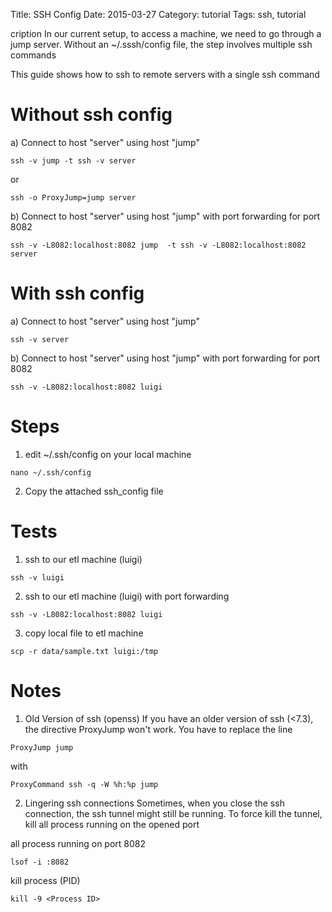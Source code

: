 Title: SSH Config
Date: 2015-03-27
Category: tutorial
Tags: ssh, tutorial

cription
In our current setup, to access a machine, we need to go through a jump server.
Without an ~/.sssh/config file, the step involves multiple ssh commands

This guide shows how to ssh to remote servers with a single ssh command


# Without ssh config
a) Connect to host "server" using host "jump"
```
ssh -v jump -t ssh -v server
```
or
```
ssh -o ProxyJump=jump server
```

b) Connect to host "server" using host "jump" with port forwarding for port 8082
```
ssh -v -L8082:localhost:8082 jump  -t ssh -v -L8082:localhost:8082 server
```

# With ssh config
a) Connect to host "server" using host "jump"
```
ssh -v server
```

b) Connect to host "server" using host "jump" with port forwarding for port 8082
```
ssh -v -L8082:localhost:8082 luigi
```


# Steps
1. edit ~/.ssh/config on your local machine
```
nano ~/.ssh/config
``` 
2. Copy the attached ssh_config file

# Tests
1. ssh to our etl machine (luigi)
```
ssh -v luigi 
```
2. ssh to our etl machine (luigi) with port forwarding
```
ssh -v -L8082:localhost:8082 luigi
```
3. copy local file to etl machine 
```
scp -r data/sample.txt luigi:/tmp
```



# Notes
1. Old Version of ssh (openss)
If you have an older version of ssh (<7.3), the directive ProxyJump won't work. 
You have to replace the line 
```
ProxyJump jump
```
with
```
ProxyCommand ssh -q -W %h:%p jump
```

2. Lingering ssh connections
Sometimes, when you close the ssh connection, the ssh tunnel might still be running. To force kill the tunnel, kill all process running on the opened port

all process running on port 8082 
```
lsof -i :8082

```

kill process (PID)
```
kill -9 <Process ID>
```
